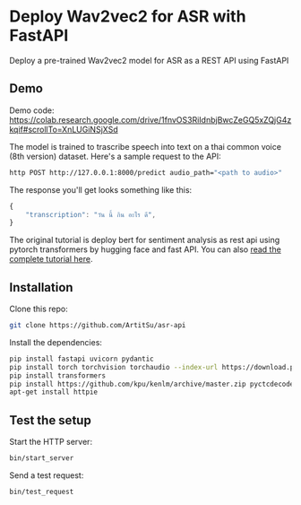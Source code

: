 # Deploy Wav2vec2 for ASR with FastAPI

Deploy a pre-trained Wav2vec2 model for ASR as a REST API using FastAPI

## Demo

Demo code: https://colab.research.google.com/drive/1fnvOS3RiIdnbjBwcZeGQ5xZQjG4zkqif#scrollTo=XnLUGiNSjXSd

The model is trained to trascribe speech into text on a thai common voice (8th version) dataset. Here's a sample request to the API:

```bash
http POST http://127.0.0.1:8000/predict audio_path="<path to audio>"
```

The response you'll get looks something like this:

```js
{
    "transcription": "วัน นี้ กิน อะไร ดี",
}
```
The original tutorial is deploy bert for sentiment analysis as rest api using pytorch transformers by hugging face and fast API.
You can also [read the complete tutorial here](https://www.curiousily.com/posts/deploy-bert-for-sentiment-analysis-as-rest-api-using-pytorch-transformers-by-hugging-face-and-fastapi/).

## Installation

Clone this repo:

```sh
git clone https://github.com/ArtitSu/asr-api
```

Install the dependencies:

```sh
pip install fastapi uvicorn pydantic
pip install torch torchvision torchaudio --index-url https://download.pytorch.org/whl/cpu
pip install transformers
pip install https://github.com/kpu/kenlm/archive/master.zip pyctcdecode
apt-get install httpie
```

## Test the setup

Start the HTTP server:

```sh
bin/start_server
```

Send a test request:

```sh
bin/test_request
```
